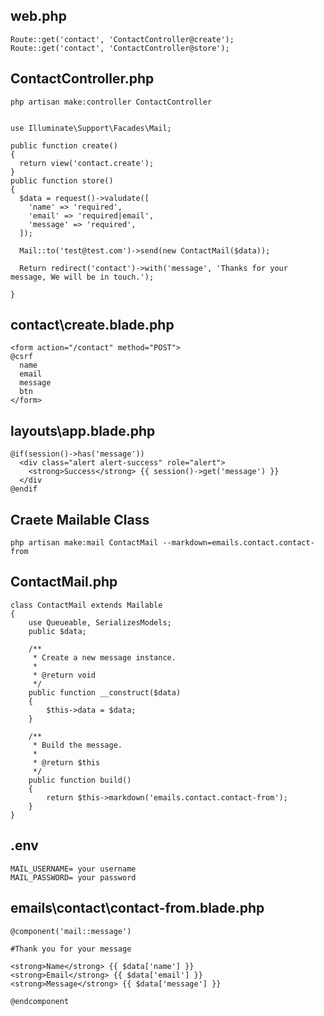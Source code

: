 web.php
--------
```
Route::get('contact', 'ContactController@create');
Route::get('contact', 'ContactController@store');
```

ContactController.php
--------------------
```
php artisan make:controller ContactController
```
```

use Illuminate\Support\Facades\Mail;

public function create()
{
  return view('contact.create');
}
public function store()
{
  $data = request()->valudate([
    'name' => 'required',
    'email' => 'required|email',
    'message' => 'required',
  ]);
  
  Mail::to('test@test.com')->send(new ContactMail($data));
  
  Return redirect('contact')->with('message', 'Thanks for your message, We will be in touch.');
  
}
```

contact\create.blade.php
----------------------------
```
<form action="/contact" method="POST">
@csrf
  name
  email
  message
  btn
</form>
```
layouts\app.blade.php
---------------------
```
@if(session()->has('message'))
  <div class="alert alert-success" role="alert">
    <strong>Success</strong> {{ session()->get('message') }}
  </div
@endif
```

Craete Mailable Class
------------
```
php artisan make:mail ContactMail --markdown=emails.contact.contact-from
```
ContactMail.php
---------------
```
class ContactMail extends Mailable
{
    use Queueable, SerializesModels;
    public $data;

    /**
     * Create a new message instance.
     *
     * @return void
     */
    public function __construct($data)
    {
        $this->data = $data;
    }

    /**
     * Build the message.
     *
     * @return $this
     */
    public function build()
    {
        return $this->markdown('emails.contact.contact-from');
    }
}

```

.env
--------
```
MAIL_USERNAME= your username
MAIL_PASSWORD= your password
```

emails\contact\contact-from.blade.php
-------------------------------------
```
@component('mail::message')

#Thank you for your message

<strong>Name</strong> {{ $data['name'] }}
<strong>Email</strong> {{ $data['email'] }}
<strong>Message</strong> {{ $data['message'] }}

@endcomponent
```

